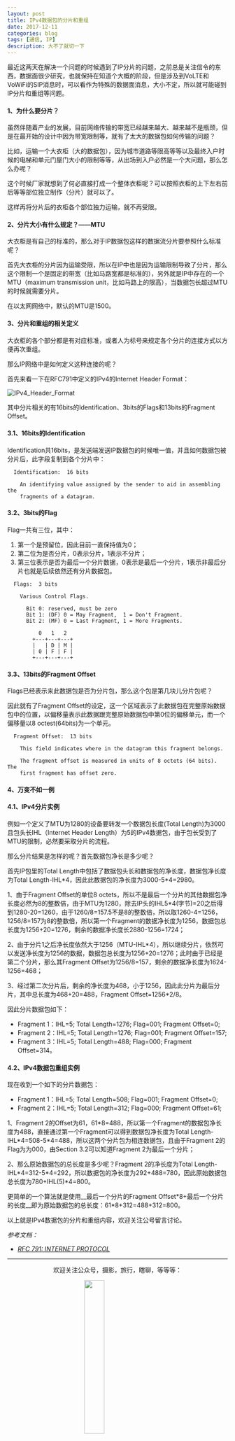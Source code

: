 ```yaml
---
layout: post
title: IPv4数据包的分片和重组
date: 2017-12-11
categories: blog
tags: [通信, IP]
description: 大不了就切一下
---
```


<style>
img{
  display:block;
  margin:0
  auto;
}
</style>

<meta name="referrer" content="never">

最近这两天在解决一个问题的时候遇到了IP分片的问题，之前总是关注信令的东西，数据面很少研究，也就保持在知道个大概的阶段，但是涉及到VoLTE和VoWiFi的SIP消息时，可以看作为特殊的数据面消息，大小不定，所以就可能碰到IP分片和重组等问题。

#### 1、为什么要分片？
虽然伴随着产业的发展，目前网络传输的带宽已经越来越大、越来越不是瓶颈，但是在最开始的设计中因为带宽限制等，就有了太大的数据包如何传输的问题？

比如，运输一个大衣柜（大的数据包），因为城市道路等限高等等以及最终入户时候的电梯和单元门屋门大小的限制等等，从出场到入户必然是一个大问题，那么怎么办呢？

这个时候厂家就想到了何必直接打成一个整体衣柜呢？可以按照衣柜的上下左右前后等等部位独立制作（分片）就可以了。

这样再将分片后的衣柜各个部位独力运输，就不再受限。

#### 2、分片大小有什么规定？——MTU
大衣柜是有自己的标准的，那么对于IP数据包这样的数据流分片要参照什么标准呢？

首先大衣柜的分片因为运输受限，所以在IP中也是因为运输限制导致了分片，那么这个限制一个是固定的带宽（比如马路宽都是标准的），另外就是IP中存在的一个MTU（maximum transmission unit，比如马路上的限高），当数据包长超过MTU的时候就需要分片。

在以太网网络中，默认的MTU是1500。

#### 3、分片和重组的相关定义
大衣柜的各个部分都是有对应标准，或者人为标号来规定各个分片的连接方式以方便再次重组。

那么IP网络中是如何定义这种连接的呢？

首先来看一下在RFC791中定义的IPv4的Internet Header Format：

![IPv4_Header_Format][1]

其中分片相关的有16bits的Identification、3bits的Flags和13bits的Fragment Offset。

#### 3.1、16bits的Identification
Identification共16bits，是发送端发送IP数据包的时候唯一值，并且如何数据包被分片后，此字段复制到各个分片中：

```
  Identification:  16 bits

    An identifying value assigned by the sender to aid in assembling the
    fragments of a datagram.
```

#### 3.2、3bits的Flag
Flag一共有三位，其中：

1. 第一个是预留位，因此目前一直保持值为0；
2. 第二位为是否分片，0表示分片，1表示不分片；
3. 第三位表示是否为最后一个分片数据，0表示是最后一个分片，1表示非最后分片也就是后续依然还有分片数据包。

```
  Flags:  3 bits

    Various Control Flags.

      Bit 0: reserved, must be zero
      Bit 1: (DF) 0 = May Fragment,  1 = Don't Fragment.
      Bit 2: (MF) 0 = Last Fragment, 1 = More Fragments.

          0   1   2
        +---+---+---+
        |   | D | M |
        | 0 | F | F |
        +---+---+---+
```

#### 3.3、13bits的Fragment Offset
Flags已经表示来此数据包是否为分片包，那么这个包是第几块儿分片包呢？

因此就有了Fragment Offset的设定，这一个区域表示了此数据包在完整原始数据包中的位置，以偏移量表示此数据跟完整原始数据包中第0位的偏移单元，而一个偏移量以8 octest(64bits)为一个单元。

```
  Fragment Offset:  13 bits

    This field indicates where in the datagram this fragment belongs.

    The fragment offset is measured in units of 8 octets (64 bits).  The
    first fragment has offset zero.
```

#### 4、万变不如一例
#### 4.1、IPv4分片实例
例如一个定义了MTU为1280的设备要转发一个数据包长度(Total Length)为3000且包头长IHL（Internet Header Length）为5的IPv4数据包，由于包长受到了MTU的限制，必然要采取分片的流程。

那么分片结果是怎样的呢？首先数据包净长是多少呢？

首先IP包里的Total Length中包括了数据包头长和数据包的净长度，数据包净长度为Total Length-IHL\*4，因此此数据包的净长度为3000-5\*4=2980。

1、由于Fragment Offset的单位8 octets，所以不是最后一个分片的其他数据包净长度必然为8的整数倍，由于MTU为1280，除去IP头的IHL5\*4(字节)=20之后得到1280-20=1260，由于1260/8=157.5不是8的整数倍，所以取1260-4=1256，1256/8=157为8的整数倍，所以第一个Fragment的数据净长度为1256，数据包总长度为1256+20=1276，剩余的数据净长度长2880-1256=1724；

2、由于分片1之后净长度依然大于1256（MTU-IHL\*4），所以继续分片，依然可以发送净长度为1256的数据，数据包总长度为1256+20=1276；此时由于已经是第二个分片，那么其Fragment Offset为1256/8=157，剩余的数据净长度为1624-1256=468；

3、经过第二次分片后，剩余的净长度为468，小于1256，因此此分片为最后分片，其中总长度为468+20=488，Fragment Offset=1256*2/8。

因此分片数据包如下：

- Fragment 1：IHL=5; Total Length=1276; Flag=001; Fragment Offset=0;
- Fragment 2：IHL=5; Total Length=1276; Flag=001; Fragment Offset=157;
- Fragment 3：IHL=5; Total Length=488; Flag=000; Fragment Offset=314。

#### 4.2、IPv4数据包重组实例
现在收到一个如下的分片数据包：

- Fragment 1：IHL=5; Total Length=508; Flag=001; Fragment Offset=0;
- Fragment 2：IHL=5; Total Length=312; Flag=000; Fragment Offset=61;

1、Fragment 2的Offset为61，61\*8=488，所以第一个Fragment的数据包净长度为488，直接通过第一个Fragment可以得到数据包净长度为Total Length-IHL\*4=508-5\*4=488，所以这两个分片包为相连数据包，且由于Fragment 2的Flag为为000，由Section 3.2可以知道Fragment 2为最后一个分片；

2、那么原始数据包的总长度是多少呢？Fragment 2的净长度为Total Length-IHL\*4=312-5\*4=292，所以数据包的净长度为292+488=780，因此原始数据包总长度为780+IHL(5)*4=800。

更简单的一个算法就是使用__最后一个分片的Fragment Offset\*8+最后一个分片的长度__即为原始数据包的总长度：61*8+312=488+312=800。

以上就是IPv4数据包的分片和重组内容，欢迎关注公号留言讨论。

*参考文档：*

- *[RFC 791: INTERNET PROTOCOL](https://tools.ietf.org/html/rfc791)*

------------
<p align="center">欢迎关注公众号，摄影，旅行，瞎聊，等等等：</p>
<img src="https://mmbiz.qpic.cn/mmbiz_jpg/QqiaFS6NT0eD1g2UjYu4VfCGHmbhgVqOAnNnJQfN7ZhRVUCopYOsfpPtIEB95VNEqu8trAxJXzGDg01ka6z6wzQ/0?wx_fmt=jpeg" width="30%" />

  [1]: https://mmbiz.qpic.cn/mmbiz_png/QqiaFS6NT0eDtmPrItAmQ6HUso7zNyRonsIGNicMLIlc9GsrMCPxuSjyjd2fFticMDIKRNss2nbEe4WWPF7DDDOIA/0?wx_fmt=png

